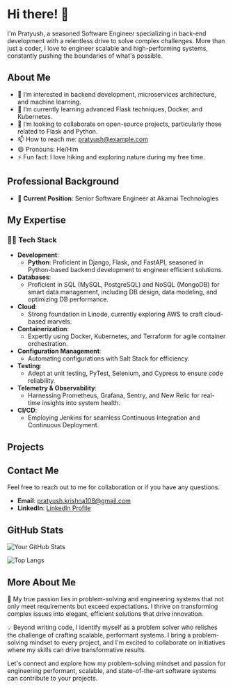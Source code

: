 
# Hi there! 👋

I'm Pratyush, a seasoned Software Engineer specializing in back-end development with a relentless drive to solve complex challenges. More than just a coder, I love to engineer scalable and high-performing systems, constantly pushing the boundaries of what's possible.

## About Me

- 👀 I’m interested in backend development, microservices architecture, and machine learning.
- 🌱 I’m currently learning advanced Flask techniques, Docker, and Kubernetes.
- 💞️ I’m looking to collaborate on open-source projects, particularly those related to Flask and Python.
- 📫 How to reach me: pratyush@example.com
- 😄 Pronouns: He/Him
- ⚡ Fun fact: I love hiking and exploring nature during my free time.

## Professional Background

- 💼 **Current Position**: Senior Software Engineer at Akamai Technologies

## My Expertise

### 👨‍💻 Tech Stack

- **Development**: 
  - **Python**: Proficient in Django, Flask, and FastAPI, seasoned in Python-based backend development to engineer efficient solutions.
- **Databases**: 
  - Proficient in SQL (MySQL, PostgreSQL) and NoSQL (MongoDB) for smart data management, including DB design, data modeling, and optimizing DB performance.
- **Cloud**: 
  - Strong foundation in Linode, currently exploring AWS to craft cloud-based marvels.
- **Containerization**: 
  - Expertly using Docker, Kubernetes, and Terraform for agile container orchestration.
- **Configuration Management**: 
  - Automating configurations with Salt Stack for efficiency.
- **Testing**: 
  - Adept at unit testing, PyTest, Selenium, and Cypress to ensure code reliability.
- **Telemetry & Observability**: 
  - Harnessing Prometheus, Grafana, Sentry, and New Relic for real-time insights into system health.
- **CI/CD**: 
  - Employing Jenkins for seamless Continuous Integration and Continuous Deployment.

## Projects


## Contact Me

Feel free to reach out to me for collaboration or if you have any questions.

- **Email**: pratyush.krishna108@gmail.com
- **LinkedIn**: [LinkedIn Profile](https://www.linkedin.com/in/krsnite108/)


## GitHub Stats

![Your GitHub Stats](https://github-readme-stats.vercel.app/api?username=krsnite108&show_icons=true&theme=radical)

![Top Langs](https://github-readme-stats.vercel.app/api/top-langs/?username=krsnite108&layout=compact&theme=radical)

## More About Me

🌟 My true passion lies in problem-solving and engineering systems that not only meet requirements but exceed expectations. I thrive on transforming complex issues into elegant, efficient solutions that drive innovation.

💡 Beyond writing code, I identify myself as a problem solver who relishes the challenge of crafting scalable, performant systems. I bring a problem-solving mindset to every project, and I'm excited to collaborate on initiatives where my skills can drive transformative results.

Let's connect and explore how my problem-solving mindset and passion for engineering performant, scalable, and state-of-the-art software systems can contribute to your projects.


<!---
krsnite108/krsnite108 is a ✨ special ✨ repository because its `README.md` (this file) appears on your GitHub profile.
You can click the Preview link to take a look at your changes.
--->

